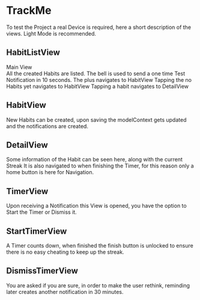 # TrackMe
To test the Project a real Device is required, here a short description of the views. Light Mode is recommended.
## HabitListView
Main View  
All the created Habits are listed.
The bell is used to send a one time Test Notification in 10 seconds.
The plus navigates to HabitView
Tapping the no Habits yet navigates to HabitView
Tapping a habit navigates to DetailView
## HabitView
New Habits can be created, upon saving the modelContext gets updated and the notifications are created.
## DetailView
Some information of the Habit can be seen here, along with the current Streak
It is also navigated to when finishing the Timer, for this reason only a home button is here for Navigation.
## TimerView
Upon receiving a Notification this View is opened, you have the option to Start the Timer or Dismiss it.
## StartTimerView
A Timer counts down, when finished the finish button is unlocked to ensure there is no easy cheating to keep up the streak.
## DismissTimerView
You are asked if you are sure, in order to make the user rethink, reminding later creates another notification in 30 minutes.
